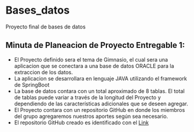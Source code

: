 # Bases_datos
Proyecto final de bases de datos

## Minuta de Planeacion de Proyecto Entregable 1:
- El Proyecto definido sera el tema de Gimnasio, el cual sera una aplicacion que se conectara a una base de datos ORACLE para la extraccion de los datos.
-	La aplicacion se desarrollara en lenguaje JAVA utilizando el framework de SpringBoot
- La base de datos contara con un total aproximado de 8 tablas. El total de tablas puede variar a través de la longitud del Proyecto y dependiendo de las características adicionales que se deseen agregar.
- El Proyecto contara con un repositorio GitHub en donde los miembros del grupo agregaremos nuestros aportes según sea necesario.
- El repositorio GitHub creado es identificado con el [Link](https://github.com/S3B4SZ17/Bases_datos)
